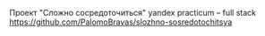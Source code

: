 Проект "Сложно сосредоточиться" yandex practicum – full stack https://github.com/PalomoBravas/slozhno-sosredotochitsya